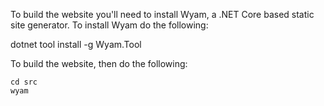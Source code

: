 To build the website you'll need to install Wyam, a .NET Core based static site
generator. To install Wyam do the following:

dotnet tool install -g Wyam.Tool

To build the website, then do the following:

```
cd src
wyam
```

